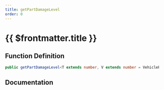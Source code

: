```yaml
---
title: getPartDamageLevel
order: 0
---
```


# {{ $frontmatter.title }}

## Function Definition

```ts
public getPartDamageLevel<T extends number, V extends number = VehiclePartDamage>(partId: T): V;
```

## Documentation

<!--@include: ./parts/getPartDamageLevel.md-->
